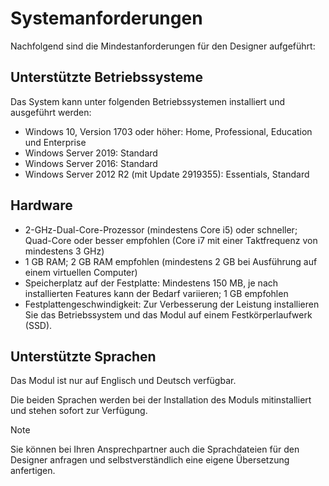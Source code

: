 # Systemanforderungen
Nachfolgend sind die Mindestanforderungen für den Designer aufgeführt:

## Unterstützte Betriebssysteme
Das System kann unter folgenden Betriebssystemen installiert und ausgeführt werden: 

* Windows 10, Version 1703 oder höher: Home, Professional, Education und Enterprise
* Windows Server 2019: Standard
* Windows Server 2016: Standard
* Windows Server 2012 R2 (mit Update 2919355): Essentials, Standard

## Hardware
* 2-GHz-Dual-Core-Prozessor (mindestens Core i5) oder schneller; Quad-Core oder besser empfohlen (Core i7 mit einer Taktfrequenz von mindestens 3 GHz)
* 1 GB RAM; 2 GB RAM empfohlen (mindestens 2 GB bei Ausführung auf einem virtuellen Computer)
* Speicherplatz auf der Festplatte: Mindestens 150 MB, je nach installierten Features kann der Bedarf variieren; 1 GB empfohlen
* Festplattengeschwindigkeit: Zur Verbesserung der Leistung installieren Sie das Betriebssystem und das Modul auf einem Festkörperlaufwerk (SSD).

## Unterstützte Sprachen
Das Modul ist nur auf Englisch und Deutsch verfügbar.

Die beiden Sprachen werden bei der Installation des Moduls mitinstalliert und stehen sofort zur Verfügung.

> [!NOTE]
> Sie können bei Ihren Ansprechpartner auch die Sprachdateien für den Designer anfragen und selbstverständlich eine eigene Übersetzung anfertigen.  